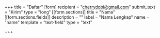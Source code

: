 +++
title = "Daftar"
[form]
recipient = "cherrydobi@gmail.com"
submit_text = "Kirim"
type = "long"
[[form.sections]]
title = "Nama"
[[form.sections.fields]]
description = ""
label = "Nama Lengkap"
name = "name"
template = "text-field"
type = "text"

+++
